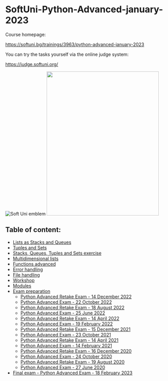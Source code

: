 # SoftUni-Python-Advanced-january-2023

Course homepage:

https://softuni.bg/trainings/3963/python-advanced-january-2023

You can try the tasks yourself via the online judge system: 

https://judge.softuni.org/

![Soft Uni emblem](https://user-images.githubusercontent.com/122516587/212410967-a4c99491-17b3-4298-9205-6cbfb391cba4.png)
<img src=https://user-images.githubusercontent.com/122516587/220462519-b6b0d9b3-505e-409a-991c-411dc2f39cf3.jpg width="350" height="450">



## Table of content:

- [Lists as Stacks and Queues](https://github.com/Moramarth/SoftUni-Python-Advanced-january-2023/tree/main/lists_as_stacks_and_queues)
- [Tuples and Sets](https://github.com/Moramarth/SoftUni-Python-Advanced-january-2023/tree/main/tuples_and_sets)
- [Stacks, Queues, Tuples and Sets exercise](https://github.com/Moramarth/SoftUni-Python-Advanced-january-2023/tree/main/stacks_queues_tuples_and_sets_exercise)
- [Multidimensional lists](https://github.com/Moramarth/SoftUni-Python-Advanced-january-2023/tree/main/multidimensional_lists)
- [Functions advanced](https://github.com/Moramarth/SoftUni-Python-Advanced-january-2023/tree/main/functions_advanced)
- [Error handling](https://github.com/Moramarth/SoftUni-Python-Advanced-january-2023/tree/main/error_handling)
- [File handling](https://github.com/Moramarth/SoftUni-Python-Advanced-january-2023/tree/main/file_handling)
- [Workshop](https://github.com/Moramarth/SoftUni-Python-Advanced-january-2023/tree/main/workshop) 
- [Modules](https://github.com/Moramarth/SoftUni-Python-Advanced-january-2023/tree/main/modules)
- [Exam preparation](https://github.com/Moramarth/SoftUni-Python-Advanced-january-2023/tree/main/exam_preparation)
  * [Python Advanced Retake Exam - 14 December 2022](https://github.com/Moramarth/SoftUni-Python-Advanced-january-2023/tree/main/exam_preparation/14_12_2022)
  * [Python Advanced Exam - 22 October 2022](https://github.com/Moramarth/SoftUni-Python-Advanced-january-2023/tree/main/exam_preparation/22_10_2022)
  * [Python Advanced Retake Exam - 18 August 2022](https://github.com/Moramarth/SoftUni-Python-Advanced-january-2023/tree/main/exam_preparation/18_08_2022)
  * [Python Advanced Exam - 25 June 2022](https://github.com/Moramarth/SoftUni-Python-Advanced-january-2023/tree/main/exam_preparation/25_06_2022)
  * [Python Advanced Retake Exam - 14 April 2022](https://github.com/Moramarth/SoftUni-Python-Advanced-january-2023/tree/main/exam_preparation/14_04_2022)
  * [Python Advanced Exam - 19 February 2022](https://github.com/Moramarth/SoftUni-Python-Advanced-january-2023/tree/main/exam_preparation/19_02_2022)
  * [Python Advanced Retake Exam - 15 December 2021](https://github.com/Moramarth/SoftUni-Python-Advanced-january-2023/tree/main/exam_preparation/15_12_2021)
  * [Python Advanced Exam - 23 October 2021](https://github.com/Moramarth/SoftUni-Python-Advanced-january-2023/tree/main/exam_preparation/23_10_2021)
  * [Python Advanced Retake Exam - 14 April 2021](https://github.com/Moramarth/SoftUni-Python-Advanced-january-2023/tree/main/exam_preparation/14_04_2021)
  * [Python Advanced Exam - 14 February 2021](https://github.com/Moramarth/SoftUni-Python-Advanced-january-2023/tree/main/exam_preparation/14_02_2021)
  * [Python Advanced Retake Exam - 16 December 2020](https://github.com/Moramarth/SoftUni-Python-Advanced-january-2023/tree/main/exam_preparation/16_12_2020)
  * [Python Advanced Exam - 24 October 2020](https://github.com/Moramarth/SoftUni-Python-Advanced-january-2023/tree/main/exam_preparation/24_10_2020)
  * [Python Advanced Retake Exam - 19 August 2020](https://github.com/Moramarth/SoftUni-Python-Advanced-january-2023/tree/main/exam_preparation/19_08_2020)
  * [Python Advanced Exam - 27 June 2020](https://github.com/Moramarth/SoftUni-Python-Advanced-january-2023/tree/main/exam_preparation/27_06_2020)
 - [Final exam - Python Advanced Exam - 18 February 2023](https://github.com/Moramarth/SoftUni-Python-Advanced-january-2023/tree/main/final_exam_18_02_2023)
  
